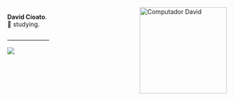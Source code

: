 
<img src="https://raw.githubusercontent.com/MicaelliMedeiros/micaellimedeiros/master/image/computer-illustration.png" min-width="200px" max-width="200px" width="200px" align="right" alt="Computador David">

<p align="left"> 
  <strong>David Cioato</strong>.<br>
  📘 studying.
</p>
<p align="left"> 
  _______________
</p>

<p align="left">
   <a href="https://www.instagram.com/iuricode/" alt="Instagram">
    <img src="https://img.shields.io/badge/Instagram-881cf9?style=for-the-badge&logo=instagram&logoColor=white&link=https://www.instagram.com/davidcioato/"/>
  </a>
  </p>  
